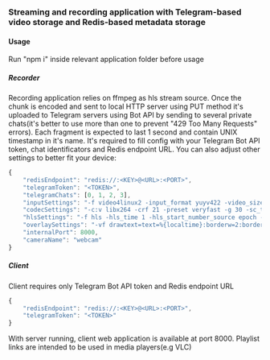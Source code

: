 ### Streaming and recording application with Telegram-based video storage and Redis-based metadata storage
#### Usage
Run "npm i" inside relevant application folder before usage
##### Recorder
Recording application relies on ffmpeg as hls stream source. Once the chunk is encoded and sent to local HTTP server using PUT method it's uploaded to Telegram servers using Bot API by sending to several private chats(it's better to use more than one to prevent "429 Too Many Requests" errors). Each fragment is expected to last 1 second and contain UNIX timestamp in it's name.
It's required to fill config with your Telegram Bot API token, chat identificators and Redis endpoint URL. You can also adjust other settings to better fit your device:
```javascript
{
    "redisEndpoint": "redis://:<KEY>@<URL>:<PORT>",
    "telegramToken": "<TOKEN>",
    "telegramChats": [0, 1, 2, 3],
    "inputSettings": "-f video4linux2 -input_format yuyv422 -video_size 640x480 -i /dev/video0",
    "codecSettings": "-c:v libx264 -crf 21 -preset veryfast -g 30 -sc_threshold 0",
    "hlsSettings": "-f hls -hls_time 1 -hls_start_number_source epoch -hls_flags omit_endlist -hls_list_size 1",
    "overlaySettings": "-vf drawtext=text=%{localtime}:borderw=2:bordercolor=white",
    "internalPort": 8000,
    "cameraName": "webcam"
}
```
##### Client
Client requires only Telegram Bot API token and Redis endpoint URL
```javascript
{
    "redisEndpoint": "redis://:<KEY>@<URL>:<PORT>",
    "telegramToken": "<TOKEN>"
}
```
With server running, client web application is available at port 8000. Playlist links are intended to be used in media players(e.g VLC)
